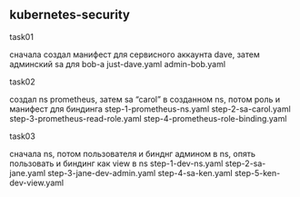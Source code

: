 ## kubernetes-security

task01

сначала создал манифест для сервисного аккаунта dave, затем админский sa для bob-а
just-dave.yaml
admin-bob.yaml

task02

создал ns prometheus, затем sa “carol” в созданном ns, потом роль и манифест для биндинга
step-1-prometheus-ns.yaml
step-2-sa-carol.yaml
step-3-prometheus-read-role.yaml
step-4-prometheus-role-binding.yaml

task03

сначала ns, потом пользователя и бинднг админом в ns, опять пользовать и биндинг как view в ns
step-1-dev-ns.yaml
step-2-sa-jane.yaml
step-3-jane-dev-admin.yaml
step-4-sa-ken.yaml
step-5-ken-dev-view.yaml

